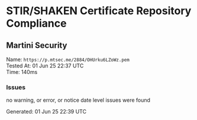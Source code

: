 # STIR/SHAKEN Certificate Repository Compliance

## Martini Security

Name: `https://p.mtsec.me/2884/OHUrku6LZoWz.pem`\
Tested At: 01 Jun 25 22:37 UTC\
Time: 140ms

### Issues

no warning, or error, or notice date level issues were found

Generated: 01 Jun 25 22:39 UTC
